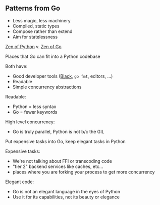 ## Patterns from Go

- Less magic, less machinery
- Compiled, static types
- Compose rather than extend
- Aim for statelessness

<aside class="notes">

[Zen of Python](https://www.python.org/dev/peps/pep-0020/) v. [Zen of Go](https://the-zen-of-go.netlify.app/)

Places that Go can fit into a Python codebase

Both have:

- Good developer tools ([Black](https://github.com/psf/black),  `go fmt`, editors, ...)
- Readable
- Simple concurrency abstractions

Readable:

- Python = less syntax
- Go = fewer keywords

High level concurrency:

- Go is truly parallel, Python is not b/c the GIL

Put expensive tasks into Go, keep elegant tasks in Python

Expensive tasks:

- We're not talking about FFI or transcoding code
- "tier 2" backend services like caches, etc...
- places where you are forking your process to get more concurrency

Elegant code:

- Go is not an elegant language in the eyes of Python
- Use it for its capabilities, not its beauty or elegance

</aside>
